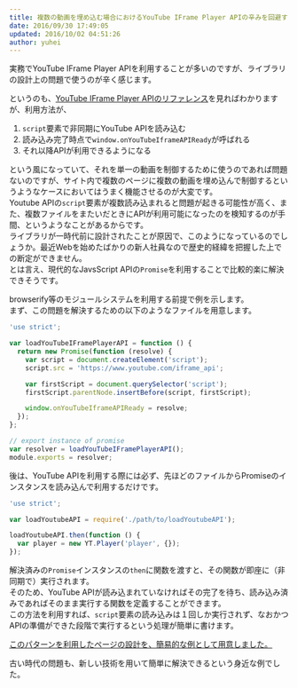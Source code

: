 ```yaml
---
title: 複数の動画を埋め込む場合におけるYouTube IFrame Player APIの辛みを回避する
date: 2016/09/30 17:49:05
updated: 2016/10/02 04:51:26
author: yuhei
---
```

実務でYouTube IFrame Player APIを利用することが多いのですが、ライブラリの設計上の問題で使うのが辛く感じます。

<!-- more -->

というのも、[YouTube IFrame Player APIのリファレンス](https://developers.google.com/youtube/iframe_api_reference?hl=ja)を見ればわかりますが、利用方法が、

1. `script`要素で非同期にYouTube APIを読み込む
1. 読み込み完了時点で`window.onYouTubeIframeAPIReady`が呼ばれる
1. それ以降APIが利用できるようになる

という風になっていて、それを単一の動画を制御するために使うのであれば問題ないのですが、サイト内で複数のページに複数の動画を埋め込んで制御するというようなケースにおいてはうまく機能させるのが大変です。  
Youtube APIの`script`要素が複数読み込まれると問題が起きる可能性が高く、また、複数ファイルをまたいだときにAPIが利用可能になったのを検知するのが手間、というようなことがあるからです。  
ライブラリが一時代前に設計されたことが原因で、このようになっているのでしょうか。最近Webを始めたばかりの新人社員なので歴史的経緯を把握した上での断定ができません。  
とは言え、現代的なJavsScript APIの`Promise`を利用することで比較的楽に解決できそうです。

browserify等のモジュールシステムを利用する前提で例を示します。  
まず、この問題を解決するための以下のようなファイルを用意します。

```javascript
'use strict';

var loadYouTubeIFramePlayerAPI = function () {
  return new Promise(function (resolve) {
    var script = document.createElement('script');
    script.src = 'https://www.youtube.com/iframe_api';

    var firstScript = document.querySelector('script');
    firstScript.parentNode.insertBefore(script, firstScript);

    window.onYouTubeIframeAPIReady = resolve;
  });
};

// export instance of promise
var resolver = loadYouTubeIFramePlayerAPI();
module.exports = resolver;
```

後は、YouTube APIを利用する際には必ず、先ほどのファイルからPromiseのインスタンスを読み込んで利用するだけです。

```javascript
'use strict';

var loadYoutubeAPI = require('./path/to/loadYoutubeAPI');

loadYoutubeAPI.then(function () {
  var player = new YT.Player('player', {});
});
```

解決済みの`Promise`インスタンスの`then`に関数を渡すと、その関数が即座に（非同期で）実行されます。  
そのため、YouTube APIが読み込まれていなければその完了を待ち、読み込み済みであればそのまま実行する関数を定義することができます。  
この方法を利用すれば、`script`要素の読み込みは１回しか実行されず、なおかつAPIの準備ができた段階で実行するという処理が簡単に書けます。

[このパターンを利用したページの設計を、簡易的な例として用意しました。](https://github.com/ryden-inc/rookies/tree/master/src/demos/use-youtube-iframe-player-api-in-large-website)

古い時代の問題も、新しい技術を用いて簡単に解決できるという身近な例でした。
